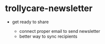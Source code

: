 # trollycare-newsletter

- get ready to share

  - connect proper email to send newsletter
  - better way to sync recipients
